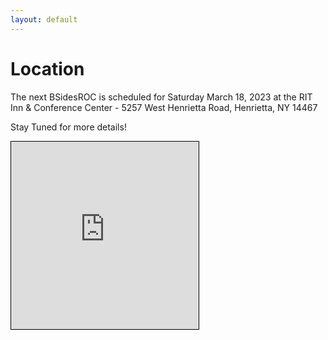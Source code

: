 ```yaml
---
layout: default
---
```

# Location
The next BSidesROC is scheduled for Saturday March 18, 2023 at the RIT Inn & Conference Center -  5257 West Henrietta Road, Henrietta, NY 14467

Stay Tuned for more details!

<iframe class="w-100 mr-3" width="300" height="300" frameborder="0" scrolling="no" marginheight="0" marginwidth="0" src="https://www.openstreetmap.org/export/embed.html?bbox=-77.6611089706421%2C43.047786823660225%2C-77.65756845474245%2C43.04952934304319&amp;layer=mapnik" style="border: 1px solid black"></iframe>
